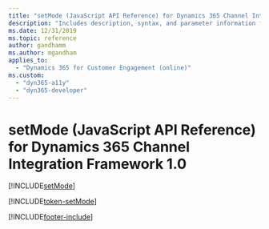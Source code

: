 ```yaml
---
title: "setMode (JavaScript API Reference) for Dynamics 365 Channel Integration Framework 1.0 | MicrosoftDocs"
description: "Includes description, syntax, and parameter information for the setMode method in JavaScript API Reference for Channel Integration Framework 1.0. "
ms.date: 12/31/2019
ms.topic: reference
author: gandhamm
ms.author: mgandham
applies_to: 
  - "Dynamics 365 for Customer Engagement (online)"
ms.custom: 
  - "dyn365-a11y"
  - "dyn365-developer"
---
```


# setMode (JavaScript API Reference) for Dynamics 365 Channel Integration Framework 1.0

[!INCLUDE[setMode](Includes/setMode-description.md)]

[!INCLUDE[token-setMode](../../../../shared/token-setMode.md)]


[!INCLUDE[footer-include](../../../../../includes/footer-banner.md)]

